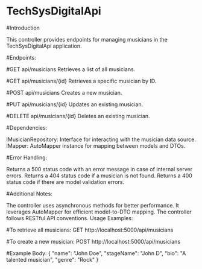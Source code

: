# TechSysDigitalApi

#Introduction

This controller provides endpoints for managing musicians in the TechSysDigitalApi application.


#Endpoints:

#GET api/musicians
Retrieves a list of all musicians.

#GET api/musicians/{id}
Retrieves a specific musician by ID.

#POST api/musicians
Creates a new musician.

#PUT api/musicians/{id}
Updates an existing musician.

#DELETE api/musicians/{id}
Deletes an existing musician.


#Dependencies:

IMusicianRepository: Interface for interacting with the musician data source.
IMapper: AutoMapper instance for mapping between models and DTOs.


#Error Handling:

Returns a 500 status code with an error message in case of internal server errors.
Returns a 404 status code if a musician is not found.
Returns a 400 status code if there are model validation errors.


#Additional Notes:

The controller uses asynchronous methods for better performance.
It leverages AutoMapper for efficient model-to-DTO mapping.
The controller follows RESTful API conventions.
Usage Examples:

#To retrieve all musicians:
GET http://localhost:5000/api/musicians

#To create a new musician:
POST http://localhost:5000/api/musicians

#Example
Body: { "name": "John Doe", "stageName": "John D", "bio": "A talented musician", "genre": "Rock" }
